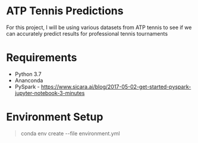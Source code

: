 # ATP Tennis Predictions

For this project, I will be using various datasets from ATP tennis to see if we can accurately predict results for professional tennis tournaments

# Requirements

* Python 3.7
* Ananconda
* PySpark - https://www.sicara.ai/blog/2017-05-02-get-started-pyspark-jupyter-notebook-3-minutes

# Environment Setup

> conda env create --file environment.yml
